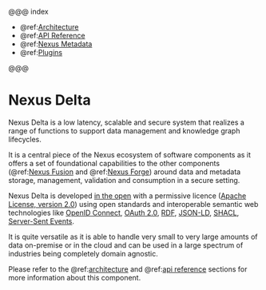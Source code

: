 @@@ index

- @ref:[Architecture](architecture.md)
- @ref:[API Reference](api/index.md)
- @ref:[Nexus Metadata](metadata.md)
- @ref:[Plugins](plugins/index.md)

@@@

# Nexus Delta

Nexus Delta is a low latency, scalable and secure system that realizes a range of functions to support
data management and knowledge graph lifecycles.

It is a central piece of the Nexus ecosystem of software components as it offers a set of foundational capabilities to
the other components (@ref:[Nexus Fusion] and @ref:[Nexus Forge]) around data and
metadata storage, management, validation and consumption in a secure setting.

Nexus Delta is developed [in the open] with a permissive licence ([Apache License, version 2.0]) using open standards
and interoperable semantic web technologies like [OpenID Connect], [OAuth 2.0], [RDF], [JSON-LD], [SHACL],
[Server-Sent Events].

It is quite versatile as it is able to handle very small to very large amounts of data on-premise or in the cloud and
can be used in a large spectrum of industries being completely domain agnostic.

Please refer to the @ref:[architecture] and @ref:[api reference] sections for more information about this component.


[Nexus Fusion]: ../fusion/index.md
[Nexus Forge]: ../forge.md
[architecture]: ./architecture.md
[api reference]: api/index.md
[in the open]: https://github.com/senscience/nexus-delta
[Apache License, version 2.0]: https://www.apache.org/licenses/LICENSE-2.0
[OpenID Connect]: https://openid.net/developers/how-connect-works/
[OAuth 2.0]: https://datatracker.ietf.org/doc/html/rfc6749
[RDF]: https://www.w3.org/RDF/
[JSON-LD]: https://www.w3.org/TR/json-ld11/
[SHACL]: https://www.w3.org/TR/shacl/
[Server-Sent Events]: https://html.spec.whatwg.org/multipage/server-sent-events.html